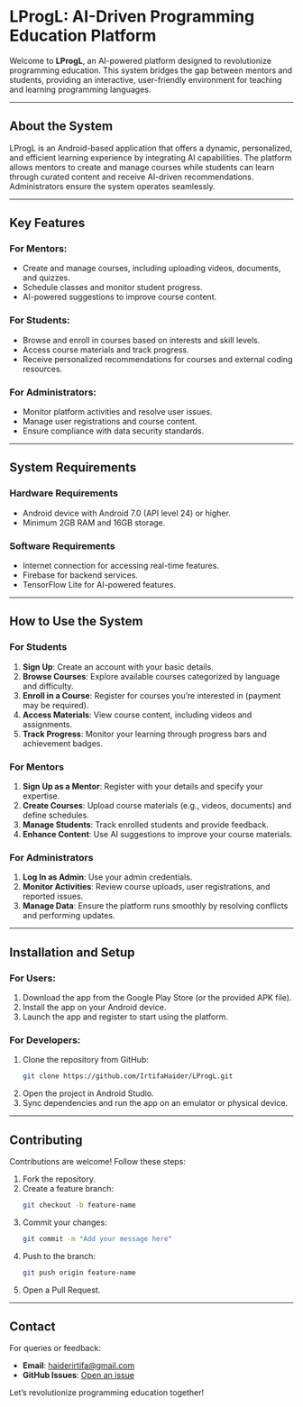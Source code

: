 # LProgL: AI-Driven Programming Education Platform

Welcome to **LProgL**, an AI-powered platform designed to revolutionize programming education. This system bridges the gap between mentors and students, providing an interactive, user-friendly environment for teaching and learning programming languages.

---

## **About the System**

LProgL is an Android-based application that offers a dynamic, personalized, and efficient learning experience by integrating AI capabilities. The platform allows mentors to create and manage courses while students can learn through curated content and receive AI-driven recommendations. Administrators ensure the system operates seamlessly.

---

## **Key Features**

### **For Mentors:**
- Create and manage courses, including uploading videos, documents, and quizzes.
- Schedule classes and monitor student progress.
- AI-powered suggestions to improve course content.

### **For Students:**
- Browse and enroll in courses based on interests and skill levels.
- Access course materials and track progress.
- Receive personalized recommendations for courses and external coding resources.

### **For Administrators:**
- Monitor platform activities and resolve user issues.
- Manage user registrations and course content.
- Ensure compliance with data security standards.

---

## **System Requirements**

### **Hardware Requirements**
- Android device with Android 7.0 (API level 24) or higher.
- Minimum 2GB RAM and 16GB storage.

### **Software Requirements**
- Internet connection for accessing real-time features.
- Firebase for backend services.
- TensorFlow Lite for AI-powered features.

---

## **How to Use the System**

### **For Students**
1. **Sign Up**: Create an account with your basic details.
2. **Browse Courses**: Explore available courses categorized by language and difficulty.
3. **Enroll in a Course**: Register for courses you’re interested in (payment may be required).
4. **Access Materials**: View course content, including videos and assignments.
5. **Track Progress**: Monitor your learning through progress bars and achievement badges.

### **For Mentors**
1. **Sign Up as a Mentor**: Register with your details and specify your expertise.
2. **Create Courses**: Upload course materials (e.g., videos, documents) and define schedules.
3. **Manage Students**: Track enrolled students and provide feedback.
4. **Enhance Content**: Use AI suggestions to improve your course materials.

### **For Administrators**
1. **Log In as Admin**: Use your admin credentials.
2. **Monitor Activities**: Review course uploads, user registrations, and reported issues.
3. **Manage Data**: Ensure the platform runs smoothly by resolving conflicts and performing updates.

---

## **Installation and Setup**

### **For Users:**
1. Download the app from the Google Play Store (or the provided APK file).
2. Install the app on your Android device.
3. Launch the app and register to start using the platform.

### **For Developers:**
1. Clone the repository from GitHub:
   ```bash
   git clone https://github.com/IrtifaHaider/LProgL.git
   ```
2. Open the project in Android Studio.
3. Sync dependencies and run the app on an emulator or physical device.

---

## **Contributing**

Contributions are welcome! Follow these steps:
1. Fork the repository.
2. Create a feature branch:
   ```bash
   git checkout -b feature-name
   ```
3. Commit your changes:
   ```bash
   git commit -m "Add your message here"
   ```
4. Push to the branch:
   ```bash
   git push origin feature-name
   ```
5. Open a Pull Request.

---


## **Contact**

For queries or feedback:
- **Email**: haiderirtifa@gmail.com
- **GitHub Issues**: [Open an issue](https://github.com/IrtifaHaider/LProgL/issues)

Let’s revolutionize programming education together!
